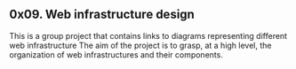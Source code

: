 ## 0x09. Web infrastructure design

This is a group project that contains links to diagrams representing different web infrastructure The aim of the project is to grasp, at a high level, the organization of web infrastructures and their components.
